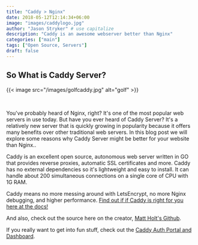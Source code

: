 ```yaml
---
title: "Caddy > Nginx"
date: 2018-05-12T12:14:34+06:00
image: "images/caddylogo.jpg"
author: "Jason Stryker" # use capitalize
description: "Caddy is an awesome webserver better than Nginx"
categories: ["main"]
tags: ["Open Source, Servers"]
draft: false
---
```

## So What is Caddy Server?  

<!-- ![golf](/images/golfcaddy.jpg#center) -->

{{< image src="/images/golfcaddy.jpg" alt="golf" >}}

&nbsp;

You've probably heard of Nginx, right? It's one of the most popular web servers in use today. But have you ever heard of Caddy Server? It's a relatively new server that is quickly growing in popularity because it offers many benefits over other traditional web servers. In this blog post we will explore some reasons why Caddy Server might be better for your website than Nginx..

Caddy is an excellent open source, autonomous web server written in GO that provides reverse proxies, automatic SSL certificates and more. Caddy has no external dependencies so it's lightweight and easy to install. It can handle about 200 simultaneous connections on a single core of CPU with 1G RAM.

Caddy means no more messing around with LetsEncrypt, no more Nginx debugging, and higher performance. [Find out if if Caddy is right for you here at the docs!](https://caddyserver.com/)

And also, check out the source here on the creator, [Matt Holt's Github](https://github.com/mholt).

If you really want to get into fun stuff, check out the [Caddy Auth Portal and Dashboard](https://awesomeopensource.com/project/greenpau/caddy-auth-portal).

